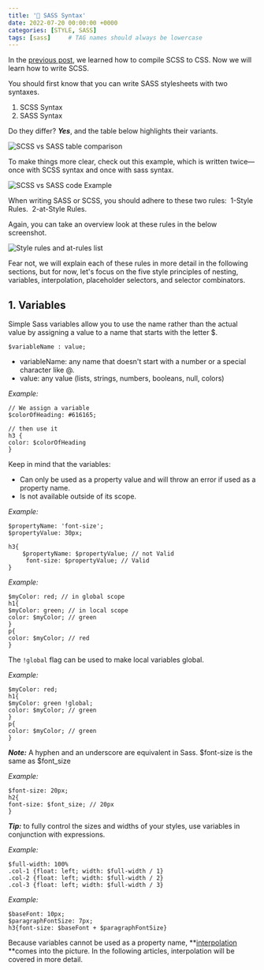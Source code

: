 ```yaml
---
title: '👀 SASS Syntax'
date: 2022-07-20 00:00:00 +0000
categories: [STYLE, SASS]
tags: [sass]     # TAG names should always be lowercase
---
```


In the [previous post](https://dev.to/ak_ram/how-to-add-sass-to-your-project--32cn), we learned how to compile SCSS to CSS. Now we will learn how to write SCSS.

You should first know that you can write SASS stylesheets with two syntaxes.
1. SCSS Syntax
2. SASS Syntax

Do they differ? **_Yes_**, and the table below highlights their variants.



![SCSS vs SASS table comparison](https://dev-to-uploads.s3.amazonaws.com/uploads/articles/y8cg7x15xzlqv2sv0uhf.jpg)



To make things more clear, check out this example, which is written twice—once with SCSS syntax and once with sass syntax.

![SCSS vs SASS code Example](https://dev-to-uploads.s3.amazonaws.com/uploads/articles/m5v7dn1icnfifujyd31m.png)

When writing SASS or SCSS, you should adhere to these two rules: 
1-Style Rules. 
2-at-Style Rules.

Again, you can take an overview look at these rules in the below screenshot.

![Style rules and at-rules list](https://dev-to-uploads.s3.amazonaws.com/uploads/articles/79wohy6qwz9zxd2en1d9.jpg)

Fear not, we will explain each of these rules in more detail in the following sections, but for now, let's focus on the five style principles of nesting, variables, interpolation, placeholder selectors, and selector combinators.


## 1. Variables

Simple Sass variables allow you to use the name rather than the actual value by assigning a value to a name that starts with the letter $.
```
$variableName : value;
```
- variableName: any name that doesn't start with a number or a special character like @.
- value: any value (lists, strings, numbers, booleans, null, colors)


_Example:_

```
// We assign a variable
$colorOfHeading: #616165;

// then use it
h3 {
color: $colorOfHeading
}
```

Keep in mind that the variables:
- Can only be used as a property value and will throw an error if used as a property name.
- Is not available outside of its scope.

_Example:_

```
$propertyName: 'font-size';
$propertyValue: 30px;

h3{
    $propertyName: $propertyValue; // not Valid
     font-size: $propertyValue; // Valid
}
``` 

_Example:_

```
$myColor: red; // in global scope
h1{
$myColor: green; // in local scope
color: $myColor; // green
}
p{
color: $myColor; // red
}
```
The `!global` flag can be used to make local variables global.

_Example:_ 

```
$myColor: red;
h1{
$myColor: green !global;
color: $myColor; // green
}
p{
color: $myColor; // green
}
```

**_Note:_** A hyphen and an underscore are equivalent in Sass. $font-size is the same as $font_size

_Example:_

```
$font-size: 20px;
h2{
font-size: $font_size; // 20px
}
```

**_Tip:_** to fully control the sizes and widths of your styles, use variables in conjunction with expressions.

_Example:_ 

```
$full-width: 100%
.col-1 {float: left; width: $full-width / 1}
.col-2 {float: left; width: $full-width / 2}
.col-3 {float: left; width: $full-width / 3}
```
_Example:_

```
$baseFont: 10px;
$paragraphFontSize: 7px;
h3{font-size: $baseFont + $paragraphFontSize}
```
Because variables cannot be used as a property name, **[interpolation ](https://sass-lang.com/documentation/interpolation)**comes into the picture. In the following articles, interpolation will be covered in more detail.